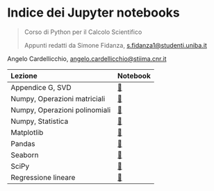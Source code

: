 # Indice dei Jupyter notebooks

> Corso di Python per il Calcolo Scientifico
>
> Appunti redatti da Simone Fidanza, s.fidanza1@studenti.uniba.it

Angelo Cardellicchio, angelo.cardellicchio@stiima.cnr.it

| Lezione                       | Notebook                               |
| :---------------------------- | :------------------------------------- |
| Appendice G, SVD              | [:link:](./G_svd.ipynb)                |
| Numpy, Operazioni matriciali  | [:link:](./7.4_numpy_matrix_ops.ipynb) |
| Numpy, Operazioni polinomiali | [:link:](./7.5_numpy_poly_ops.ipynb)   |
| Numpy, Statistica             | [:link:](./7.6_numpy_statistics.ipynb) |
| Matplotlib                    | [:link:](./8_matplotlib.ipynb)         |
| Pandas                        | [:link:](./9_pandas.ipynb)             |
| Seaborn                       | [:link:](./10_seaborn.)                |
| SciPy                         | [:link:](./10_seaborn.ipynb)           |
| Regressione lineare           | [:link:](./16_linear_regression.ipynb) |
